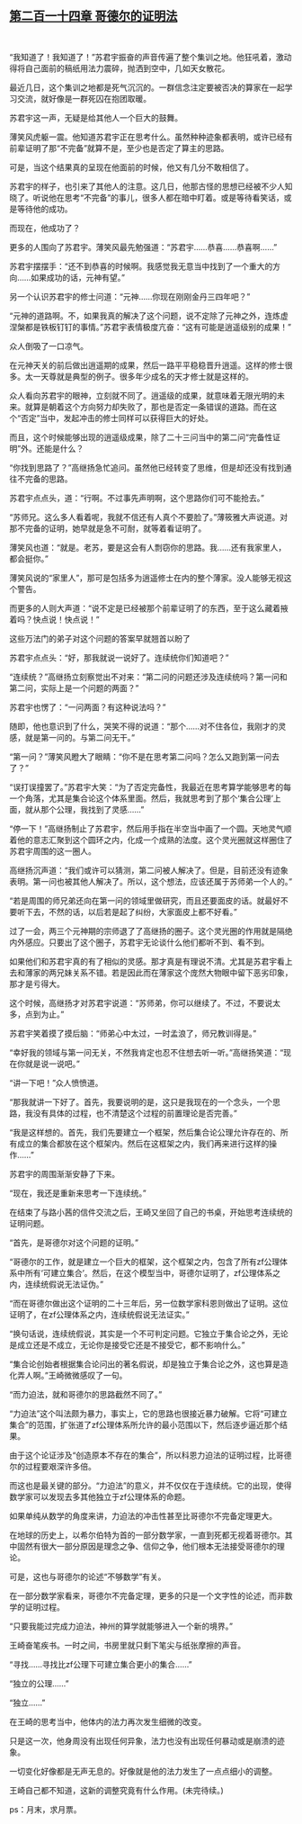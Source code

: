 ## [第二百一十四章 哥德尔的证明法](https://www.xxbiquge.com/11_11207/9062967.html)
﻿

  “我知道了！我知道了！”苏君宇振奋的声音传遍了整个集训之地。他狂吼着，激动得将自己面前的稿纸用法力震碎，抛洒到空中，几如天女散花。

  最近几日，这个集训之地都是死气沉沉的。一群信念注定要被否决的算家在一起学习交流，就好像是一群死囚在抱团取暖。

  苏君宇这一声，无疑是给其他人一个巨大的鼓舞。

  薄笑风虎躯一震。他知道苏君宇正在思考什么。虽然种种迹象都表明，或许已经有前辈证明了那“不完备”就算不是，至少也是否定了算主的思路。

  可是，当这个结果真的呈现在他面前的时候，他又有几分不敢相信了。

  苏君宇的样子，也引来了其他人的注意。这几日，他那古怪的思想已经被不少人知晓了。听说他在思考“不完备”的事儿，很多人都在暗中盯着。或是等待看笑话，或是等待他的成功。

  而现在，他成功了？

  更多的人围向了苏君宇。薄笑风最先勉强道：“苏君宇……恭喜……恭喜啊……”

  苏君宇摆摆手：“还不到恭喜的时候啊。我感觉我无意当中找到了一个重大的方向……如果成功的话，元神有望。”

  另一个认识苏君宇的修士问道：“元神……你现在刚刚金丹三四年吧？”

  “元神的道路啊。不，如果我真的解决了这个问题，说不定除了元神之外，连炼虚涅槃都是铁板钉钉的事情。”苏君宇表情极度亢奋：“这有可能是逍遥级别的成果！”

  众人倒吸了一口凉气。

  在元神天关的前后做出逍遥期的成果，然后一路平平稳稳晋升逍遥。这样的修士很多。太一天尊就是典型的例子。很多年少成名的天才修士就是这样的。

  众人看向苏君宇的眼神，立刻就不同了。逍遥级的成果，就意味着无限光明的未来。就算是朝着这个方向努力却失败了，那也是否定一条错误的道路。而在这个“否定”当中，发起冲击的修士同样可以获得巨大的好处。

  而且，这个时候能够出现的逍遥级成果，除了二十三问当中的第二问“完备性证明”外。还能是什么？

  “你找到思路了？”高继扬急忙追问。虽然他已经转变了思维，但是却还没有找到通往不完备的思路。

  苏君宇点点头，道：“行啊。不过事先声明啊，这个思路你们可不能抢去。”

  “苏师兄。这么多人看着呢，我就不信还有人真个不要脸了。”薄筱雅大声说道。对那不完备的证明，她早就是急不可耐，就等着看证明了。

  薄笑风也道：“就是。老苏，要是这会有人剽窃你的思路。我……还有我家里人，都会挺你。”

  薄笑风说的“家里人”，那可是包括多为逍遥修士在内的整个薄家。没人能够无视这个警告。

  而更多的人则大声道：“说不定是已经被那个前辈证明了的东西，至于这么藏着掖着吗？快点说！快点说！”

  这些万法门的弟子对这个问题的答案早就翘首以盼了

  苏君宇点点头：“好，那我就说一说好了。连续统你们知道吧？”

  “连续统？”高继扬立刻察觉出不对来：“第二问的问题还涉及连续统吗？第一问和第二问，实际上是一个问题的两面？”

  苏君宇也愣了：“一问两面？有这种说法吗？”

  随即，他也意识到了什么，哭笑不得的说道：“那个……对不住各位，我刚才的灵感，就是第一问的。与第二问无干。”

  “第一问？”薄笑风瞪大了眼睛：“你不是在思考第二问吗？怎么又跑到第一问去了？”

  “误打误撞罢了。”苏君宇大笑：“为了否定完备性，我最近在思考算学能够思考的每一个角落，尤其是集合论这个体系里面。然后，我就思考到了那个‘集合公理’上面，就从那个公理，我找到了灵感……”

  “停一下！”高继扬制止了苏君宇，然后用手指在半空当中画了一个圆。天地灵气顺着他的意志汇聚到这个圆环之内，化成一个成熟的法度。这个灵光圈就这样圈住了苏君宇周围的这一圈人。

  高继扬沉声道：“我们或许可以猜测，第二问被人解决了。但是，目前还没有迹象表明。第一问也被其他人解决了。所以，这个想法，应该还属于苏师弟一个人的。”

  “若是周围的师兄弟还向在第一问的领域里做研究，而且还要面皮的话。就最好不要听下去，不然的话，以后若是起了纠纷，大家面皮上都不好看。”

  过了一会，两三个元神期的宗师退了了高继扬的圈子。这个灵光圈的作用就是隔绝内外感应。只要出了这个圈子，苏君宇无论谈什么他们都听不到、看不到。

  如果他们和苏君宇真的有了相似的灵感。那才真是有理说不清。尤其是苏君宇看上去和薄家的两兄妹关系不错。若是因此而在薄家这个庞然大物眼中留下恶劣印象，那才是亏得大。

  这个时候，高继扬才对苏君宇说道：“苏师弟，你可以继续了。不过，不要说太多，点到为止。”

  苏君宇笑着摸了摸后脑：“师弟心中太过，一时孟浪了，师兄教训得是。”

  “幸好我的领域与第一问无关，不然我肯定也忍不住想去听一听。”高继扬笑道：“现在你就是说一说吧。”

  “讲一下吧！”众人愤愤道。

  “那我就讲一下好了。首先，我要说明的是，这只是我现在的一个念头，一个思路，我没有具体的过程，也不清楚这个过程的前置理论是否完善。”

  “我是这样想的。首先，我们先要建立一个框架，然后集合论公理允许存在的、所有成立的集合都放在这个框架内。然后在这框架之内，我们再来进行这样的操作……”

  苏君宇的周围渐渐安静了下来。

  “现在，我还是重新来思考一下连续统。”

  在结束了与路小茜的信件交流之后，王崎又坐回了自己的书桌，开始思考连续统的证明问题。

  “首先，是哥德尔对这个问题的证明。”

  “哥德尔的工作，就是建立一个巨大的框架，这个框架之内，包含了所有zf公理体系中所有‘可建立集合’。然后，在这个模型当中，哥德尔证明了，zf公理体系之内，连续统假说无法证伪。”

  “而在哥德尔做出这个证明的二十三年后，另一位数学家科恩则做出了证明。这位证明了，在zf公理体系之内，连续统假说无法证实。”

  “换句话说，连续统假说，其实是一个不可判定问题。它独立于集合论之外，无论是成立还是不成立，无论你是接受它还是不接受它，都不影响什么。”

  “集合论创始者根据集合论问出的著名假说，却是独立于集合论之外，这也算是造化弄人啊。”王崎微微感叹了一句。

  “而力迫法，就和哥德尔的思路截然不同了。”

  “力迫法”这个叫法颇为暴力，事实上，它的思路也很接近暴力破解。它将“可建立集合”的范围，扩张道了zf公理体系所允许的最小范围以下，然后逐步逼近那个结果。

  由于这个论证涉及“创造原本不存在的集合”，所以科恩力迫法的证明过程，比哥德尔的过程要艰深许多倍。

  而这也是最关键的部分。“力迫法”的意义，并不仅仅在于连续统。它的出现，使得数学家可以发现去多其他独立于zf公理体系的命题。

  如果单纯从数学的角度来讲，力迫法的冲击性甚至比哥德尔不完备定理更大。

  在地球的历史上，以希尔伯特为首的一部分数学家，一直到死都无视着哥德尔。其中固然有很大一部分原因是理念之争、信仰之争，他们根本无法接受哥德尔的理论。

  可是，这也与哥德尔的论述“不够数学”有关。

  在一部分数学家看来，哥德尔不完备定理，更多的只是一个文字性的论述，而非数学的证明过程。

  “只要我能过完成力迫法，神州的算学就能够进入一个新的境界。”

  王崎奋笔疾书。一时之间，书房里就只剩下笔尖与纸张摩擦的声音。

  “寻找……寻找比zf公理下可建立集合更小的集合……”

  “独立的公理……”

  “独立……”

  在王崎的思考当中，他体内的法力再次发生细微的改变。

  只是这一次，他身周没有出现任何异象，法力也没有出现任何暴动或是崩溃的迹象。

  一切变化好像都是无声无息的。好像就是他的法力发生了一点点细小的调整。

  王崎自己都不知道，这新的调整究竟有什么作用。(未完待续。)

  ps：月末，求月票。
